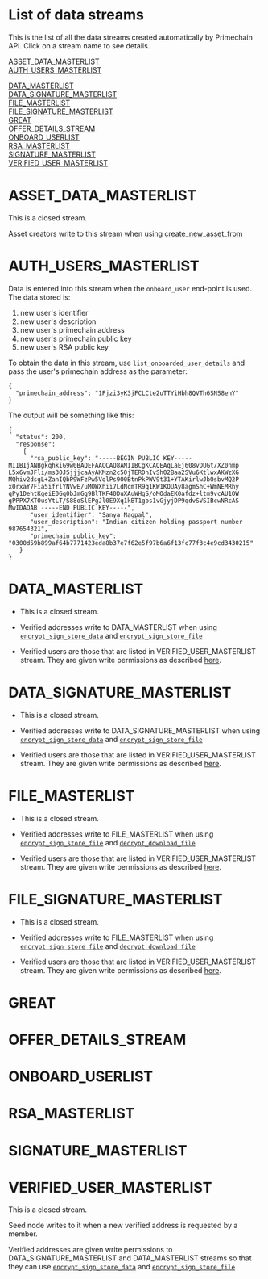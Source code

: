 # List of data streams

This is the list of all the data streams created automatically by Primechain API. Click on a stream name to see details.

[ASSET_DATA_MASTERLIST](#asset_data_masterlist)     
[AUTH_USERS_MASTERLIST](#auth_users_masterlist)   
   
   
[DATA_MASTERLIST](#data_masterlist)     
[DATA_SIGNATURE_MASTERLIST](#data_signature_masterlist)    
[FILE_MASTERLIST](#file_masterlist)     
[FILE_SIGNATURE_MASTERLIST](#file_signature_masterlist)    
[GREAT](#great)   
[OFFER_DETAILS_STREAM](#offer_details_stream)   
[ONBOARD_USERLIST](#onboard_userlist)      
[RSA_MASTERLIST](#rsa_masterlist)   
[SIGNATURE_MASTERLIST](#signature_masterlist)      
[VERIFIED_USER_MASTERLIST](#verified_user_masterlist)   
   




# ASSET_DATA_MASTERLIST
This is a closed stream.

Asset creators write to this stream when using [create_new_asset_from](https://github.com/Primechain/primechain-api-docs/blob/master/docs/Smart%20Asset%20Lifecycle%20Management.MD#1-create-a-new-asset)


# AUTH_USERS_MASTERLIST
Data is entered into this stream when the `onboard_user` end-point is used. The data stored is:
1. new user's identifier
2. new user's description
3. new user's primechain address
4. new user's primechain public key
5. new user's RSA public key

To obtain the data in this stream, use `list_onboarded_user_details` and pass the user's primechain address as the parameter:
```
{
  "primechain_address": "1Pjzi3yK3jFCLCte2uTTYiHbh8QVTh6SNS8ehY"
}
```
The output will be something like this:
```
{
  "status": 200,
  "response": 
    {
      "rsa_public_key": "-----BEGIN PUBLIC KEY----- MIIBIjANBgkqhkiG9w0BAQEFAAOCAQ8AMIIBCgKCAQEAqLaEj608vDUGt/XZ0nmp L5x6vmJFli/ms30JSjjjcaAyAKMzn2c50jTERDhIvSh02Baa2SVu6KtlwxAKWzXG MQhiv2dsgL+ZanIQbP9WFzPw5VqlPs9O0BtnPkPWV9t31+YTAKirlwJbOsbvMQ2P x0rxaY7Fia5ifrlYNVwE/uMOWXhii7LdNcmTR9q1KW1KQUAy8agmShC+WmNEMRhy qPy1DehtKgeiE0Gq0bJmGg9BlTKF40DuXAuWHgS/oMOdaEK0afdz+ltm9vcAU1OW gPPPX7XTOusYtLT/S88oSlEPgJl0E9Xq1kBT1gbs1vGjyjDP9qdvSVSIBcwNRcAS MwIDAQAB -----END PUBLIC KEY-----",
      "user_identifier": "Sanya Nagpal",
      "user_description": "Indian citizen holding passport number 987654321",
      "primechain_public_key": "0300d59b899af64b7771423eda8b37e7f62e5f97b6a6f13fc77f3c4e9cd3430215"
   }
}
```

 
# DATA_MASTERLIST   
* This is a closed stream.

* Verified addresses write to DATA_MASTERLIST when using [`encrypt_sign_store_data`](https://github.com/Primechain/primechain-api-docs/blob/master/docs/Encrypted%20data%20storage.MD#2-sign-encrypt-and-store-data-in-the-blockchain) and [`encrypt_sign_store_file`](https://github.com/Primechain/primechain-api-docs/blob/master/docs/Encrypted%20data%20storage.MD#4-sign-encrypt-and-store-a-file-in-the-blockchain)

* Verified users are those that are listed in VERIFIED_USER_MASTERLIST stream. They are given write permissions as described [here](https://github.com/Primechain/primechain-api/blob/master/README.md#28-verified-users).


# DATA_SIGNATURE_MASTERLIST   
* This is a closed stream.

* Verified addresses write to DATA_SIGNATURE_MASTERLIST when using [`encrypt_sign_store_data`](https://github.com/Primechain/primechain-api-docs/blob/master/docs/Encrypted%20data%20storage.MD#2-sign-encrypt-and-store-data-in-the-blockchain) and [`encrypt_sign_store_file`](https://github.com/Primechain/primechain-api-docs/blob/master/docs/Encrypted%20data%20storage.MD#4-sign-encrypt-and-store-a-file-in-the-blockchain)

* Verified users are those that are listed in VERIFIED_USER_MASTERLIST stream. They are given write permissions as described [here](https://github.com/Primechain/primechain-api/blob/master/README.md#28-verified-users).


# FILE_MASTERLIST   
* This is a closed stream.

* Verified addresses write to FILE_MASTERLIST when using [`encrypt_sign_store_file`](https://github.com/Primechain/primechain-api-docs/blob/master/docs/Encrypted%20data%20storage.MD#4-sign-encrypt-and-store-a-file-in-the-blockchain) and [`decrypt_download_file`](https://github.com/Primechain/primechain-api-docs/blob/master/docs/Encrypted%20data%20storage.MD#5-decrypt-verify-and-retrieve-a-file-from-the-blockchain)

* Verified users are those that are listed in VERIFIED_USER_MASTERLIST stream. They are given write permissions as described [here](https://github.com/Primechain/primechain-api/blob/master/README.md#28-verified-users).



# FILE_SIGNATURE_MASTERLIST   
* This is a closed stream.

* Verified addresses write to FILE_MASTERLIST when using [`encrypt_sign_store_file`](https://github.com/Primechain/primechain-api-docs/blob/master/docs/Encrypted%20data%20storage.MD#4-sign-encrypt-and-store-a-file-in-the-blockchain) and [`decrypt_download_file`](https://github.com/Primechain/primechain-api-docs/blob/master/docs/Encrypted%20data%20storage.MD#5-decrypt-verify-and-retrieve-a-file-from-the-blockchain)

* Verified users are those that are listed in VERIFIED_USER_MASTERLIST stream. They are given write permissions as described [here](https://github.com/Primechain/primechain-api/blob/master/README.md#28-verified-users).



# GREAT   

# OFFER_DETAILS_STREAM   

# ONBOARD_USERLIST

# RSA_MASTERLIST


# SIGNATURE_MASTERLIST      

# VERIFIED_USER_MASTERLIST   
This is a closed stream.

Seed node writes to it when a new verified address is requested by a member. 

Verified addresses are given write permissions to  DATA_SIGNATURE_MASTERLIST and DATA_MASTERLIST streams so that they can use [`encrypt_sign_store_data`](https://github.com/Primechain/primechain-api-docs/blob/master/docs/Encrypted%20data%20storage.MD#2-sign-encrypt-and-store-data-in-the-blockchain) and [`encrypt_sign_store_file`](https://github.com/Primechain/primechain-api-docs/blob/master/docs/Encrypted%20data%20storage.MD#4-sign-encrypt-and-store-a-file-in-the-blockchain)

 

